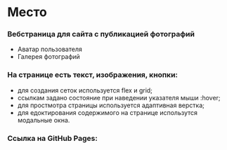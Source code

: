 # Место

### Вебстраница для сайта с публикацией фотографий
* Аватар пользователя
* Галерея фотографий

### На странице есть текст, изображения, кнопки:
* для создания сеток используется flex и grid;
* ссылкам задано состояние при наведении указателя мыши :hover;
* для простмотра страницы используется адаптивная верстка;
* для едоктирования содержимого на странице использутся модальные окна.

### Ссылка на GitHub Pages:
